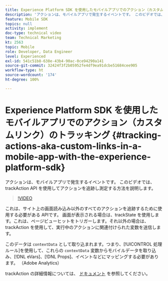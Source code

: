 ```yaml
---
title: Experience Platform SDK を使用したモバイルアプリでのアクション（カスタムリンク）のトラッキング
description: 'アクションは、モバイルアプリで発生するイベントです。 このビデオでは、trackAction API を使用してアクションを追跡し測定する方法を説明します。 '
feature: Mobile SDK
topics: null
activity: implement
doc-type: technical video
team: Technical Marketing
kt: 2563
topic: Mobile
role: Developer, Data Engineer
level: Experienced
exl-id: 541c51b8-638e-43b4-90ac-0ce94290a141
source-git-commit: 32424f3f2b05952fe4df9ea91dcbe51684cee905
workflow-type: ht
source-wordcount: '174'
ht-degree: 100%

---
```


# Experience Platform SDK を使用したモバイルアプリでのアクション（カスタムリンク）のトラッキング {#tracking-actions-aka-custom-links-in-a-mobile-app-with-the-experience-platform-sdk}

アクションは、モバイルアプリで発生するイベントです。 このビデオでは、trackAction API を使用してアクションを追跡し測定する方法を説明します。

>[!VIDEO](https://video.tv.adobe.com/v/26268/?quality=12)

これは、サイト上の画面読み込み以外のすべてのアクションを追跡するために使用する必要がある APIです。 画面が表示される場合は、trackState を使用します。これは、ページビューヒットをトリガーします。それ以外の場合は、trackAction を使用して、実行中のアクションに関連付けられた変数を送信します。

このデータは `contextData` として取り込まれます。つまり、[!UICONTROL 処理ルール]を使用して、これらの `contextData` 変数からモバイルデータを取り込み、[!DNL eVars]、[!DNL Props]、イベントなどにマッピングする必要があります。 （Adobe Analytics）

trackAction の詳細情報については、 [ドキュメント](https://aep-sdks.gitbook.io/docs/using-mobile-extensions/mobile-core/configuration-reference/mobile-core-api-reference) を参照してください。
